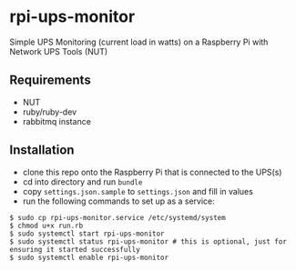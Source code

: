 # rpi-ups-monitor
Simple UPS Monitoring (current load in watts) on a Raspberry Pi with Network UPS Tools (NUT)

## Requirements

- NUT
- ruby/ruby-dev
- rabbitmq instance

## Installation

- clone this repo onto the Raspberry Pi that is connected to the UPS(s)
- cd into directory and run `bundle`
- copy `settings.json.sample` to `settings.json` and fill in values
- run the following commands to set up as a service:

```
$ sudo cp rpi-ups-monitor.service /etc/systemd/system
$ chmod u+x run.rb
$ sudo systemctl start rpi-ups-monitor
$ sudo systemctl status rpi-ups-monitor # this is optional, just for ensuring it started successfully
$ sudo systemctl enable rpi-ups-monitor
```

